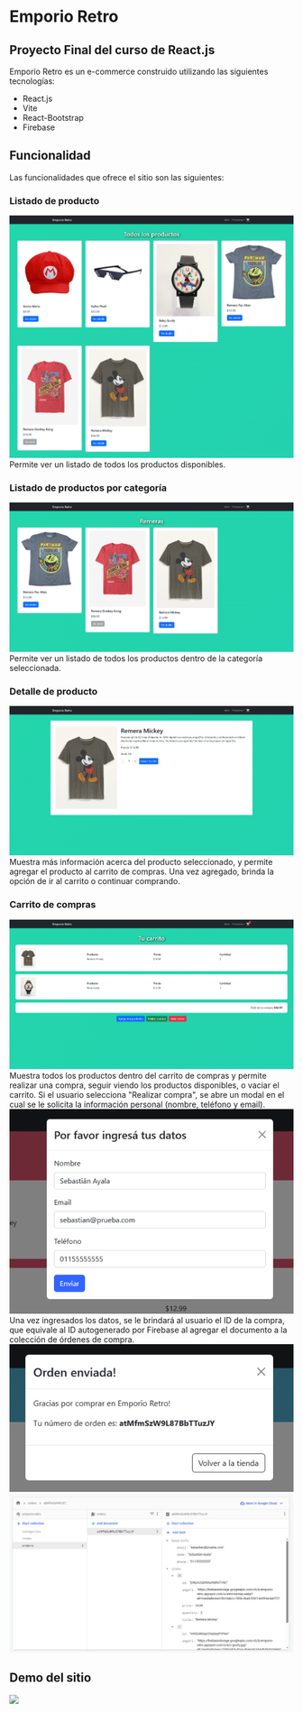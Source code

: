 # Emporio Retro
## Proyecto Final del curso de React.js

Emporio Retro es un e-commerce construido utilizando las siguientes tecnologías:

* React.js
* Vite
* React-Bootstrap
* Firebase

## Funcionalidad

Las funcionalidades que ofrece el sitio son las siguientes:

### Listado de producto
![](src/assets/01-listado-productos.png)
Permite ver un listado de todos los productos disponibles.

### Listado de productos por categoría
![](src/assets/02-listado-productos-categoria.png)
Permite ver un listado de todos los productos dentro de la categoría seleccionada.

### Detalle de producto
![](src/assets/03-detalle-producto.png)
Muestra más información acerca del producto seleccionado, y permite agregar el producto al carrito de compras. Una vez agregado, brinda la opción de ir al carrito o continuar comprando.

### Carrito de compras
![](src/assets/04-carrito-a.png)
Muestra todos los productos dentro del carrito de compras y permite realizar una compra, seguir viendo los productos disponibles, o vaciar el carrito.
Si el usuario selecciona "Realizar compra", se abre un modal en el cual se le solicita la información personal (nombre, teléfono y email).
![](src/assets/04-carrito-b.png)
Una vez ingresados los datos, se le brindará al usuario el ID de la compra, que equivale al ID autogenerado por Firebase al agregar el documento a la colección de órdenes de compra.
![](src/assets/04-carrito-c.png)
![](src/assets/04-firebase.png)

## Demo del sitio
![](src/assets/ProyectoFinalDemo.gif)